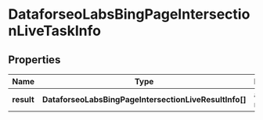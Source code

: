 # DataforseoLabsBingPageIntersectionLiveTaskInfo

## Properties

| Name | Type | Description | Notes |
|------------ | ------------- | ------------- | -------------|
**result** | **DataforseoLabsBingPageIntersectionLiveResultInfo[]** | array of results |[optional]|